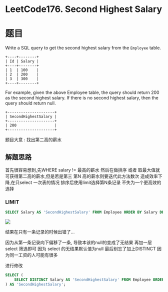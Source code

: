 # LeetCode176. Second Highest Salary

# 题目
Write a SQL query to get the second highest salary from the ```Employee``` table.
```
+----+--------+
| Id | Salary |
+----+--------+
| 1  | 100    |
| 2  | 200    |
| 3  | 300    |
+----+--------+
```
For example, given the above Employee table, the query should return 200 as the second highest salary. If there is no second highest salary, then the query should return null.
```
+---------------------+
| SecondHighestSalary |
+---------------------+
| 200                 |
+---------------------+
```

题目大意 : 找出第二高的薪水

## 解题思路

首先很容易想到,先WHERE salary != 最高的薪水 然后在做排序 或者 取最大值就可获得第二高的薪水,但是若是第三 第N 高的薪水则要迭代此方法数次 造成效率下降,在只select 一次表的情况 排序后使用limit选择第N条记录 不失为一个更高效的选择

### LIMIT 
```sql
SELECT Salary AS 'SecondHighestSalary' FROM Employee ORDER BY Salary DESC LIMIT 1,1;
```
![](http://upload-images.jianshu.io/upload_images/5617720-be6e1556f0609a31.png?imageMogr2/auto-orient/strip%7CimageView2/2/w/1240)

结果在只有一条记录的时候出错了...

因为从第一条记录向下偏移了一条, 导致本该的null的变成了无结果
再加一层select 筛选即可 因为 select 的无结果默认值为null
最后别忘了加上DISTINCT 因为同一工资的人可能有很多

进行修改
```sql
SELECT (
    SELECT DISTINCT Salary AS 'SecondHighestSalary' FROM Employee ORDER BY Salary DESC LIMIT 1 OFFSET 1
) AS 'SecondHighestSalary';  
```


